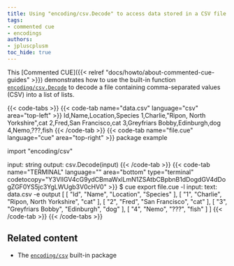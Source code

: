 ```yaml
---
title: Using "encoding/csv.Decode" to access data stored in a CSV file
tags:
- commented cue
- encodings
authors:
- jpluscplusm
toc_hide: true
---
```


This [Commented CUE]({{< relref "docs/howto/about-commented-cue-guides" >}})
demonstrates how to use the built-in function
[`encoding/csv.Decode`](https://pkg.go.dev/cuelang.org/go/pkg/encoding/csv#Decode)
to decode a file containing comma-separated values (CSV) into a list of lists.

<!--more-->

{{< code-tabs >}}
{{< code-tab name="data.csv" language="csv" area="top-left" >}}
Id,Name,Location,Species
1,Charlie,"Ripon, North Yorkshire",cat
2,Fred,San Francisco,cat
3,Greyfriars Bobby,Edinburgh,dog
4,Nemo,???,fish
{{< /code-tab >}}
{{< code-tab name="file.cue" language="cue" area="top-right" >}}
package example

import "encoding/csv"

input:  string
output: csv.Decode(input)
{{< /code-tab >}}
{{< code-tab name="TERMINAL" language="" area="bottom" type="terminal" codetocopy="Y3VlIGV4cG9ydCBmaWxlLmN1ZSAtbCBpbnB1dDogdGV4dDogZGF0YS5jc3YgLWUgb3V0cHV0" >}}
$ cue export file.cue -l input: text: data.csv -e output
[
    [
        "Id",
        "Name",
        "Location",
        "Species"
    ],
    [
        "1",
        "Charlie",
        "Ripon, North Yorkshire",
        "cat"
    ],
    [
        "2",
        "Fred",
        "San Francisco",
        "cat"
    ],
    [
        "3",
        "Greyfriars Bobby",
        "Edinburgh",
        "dog"
    ],
    [
        "4",
        "Nemo",
        "???",
        "fish"
    ]
]
{{< /code-tab >}}
{{< /code-tabs >}}

## Related content

- The [`encoding/csv`](https://pkg.go.dev/cuelang.org/go/pkg/encoding/csv) built-in package
